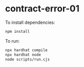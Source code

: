 # contract-error-01

To install dependencies:

```bash
npm install
```

To run:

```bash
npx hardhat compile
npx hardhat node
node scripts/run.cjs
```
